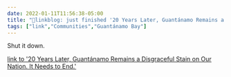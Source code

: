 ```yaml
---
date: 2022-01-11T11:56:38-05:00
title: "🔗linkblog: just finished '20 Years Later, Guantánamo Remains a Disgraceful Stain on Our Nation. It Needs to End.'"
tags: ["link","Communities","Guantánamo Bay"]
---
```

Shut it down.
 
[link to '20 Years Later, Guantánamo Remains a Disgraceful Stain on Our Nation. It Needs to End.'](https://www.aclu.org/news/human-rights/20-years-later-guantanamo-remains-a-disgraceful-stain-on-our-nation-it-needs-to-end)
